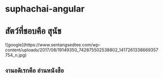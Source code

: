 # suphachai-angular

<h1>สัตว์ที่ชอบคือ สุนัข </h1>
![google](https://www.sentangsedtee.com/wp-content/uploads/2017/08/19149350_742875502538802_1417261338669357754_n.jpg) 
<h2>งานอดิเรกคือ อ่านหนังสือ</h2>